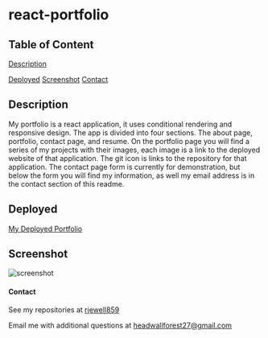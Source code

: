 # react-portfolio

## Table of Content

[Description](#description)
  
[Deployed](#deployed)
[Screenshot](#screenshot)
[Contact](#contact)

## Description

My portfolio is a react application, it uses conditional rendering and responsive design. The app is divided into four sections. 
The about page, portfolio, contact page, and resume. On the portfolio page you will find
a series of my projects with their images, each image is a link to the deployed website of that application.
The git icon is links to the repository for that application. The contact page form is currently for demonstration,
but below the form you will find my information, as well my email address is in the contact section of this readme.


## Deployed

[My Deployed Portfolio](https://rjewell859.github.io/about)

## Screenshot

![screenshot](https://user-images.githubusercontent.com/66131189/205524584-8b379be2-6c59-46e2-979e-e5383c92407f.JPG)

#### Contact

See my repositories at [rjewell859](https://github.com/rjewell859)

Email me with additional questions at headwallforest27@gmail.com
